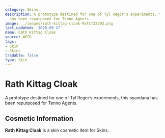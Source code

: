 ```yaml
---
category: Skins
description: A prototype destined for one of Tyl Regor’s experiments, this syandana
  has been repurposed for Tenno Agents.
image: ../images/rath-kittag-cloak-9af1f32293.png
last_updated: '2025-09-17'
name: Rath Kittag Cloak
source: WFCD
tags:
- Skin
- Skins
tradable: false
type: Skin
---
```


# Rath Kittag Cloak

A prototype destined for one of Tyl Regor’s experiments, this syandana has been repurposed for Tenno Agents.

## Cosmetic Information

**Rath Kittag Cloak** is a skin cosmetic item for Skins.

